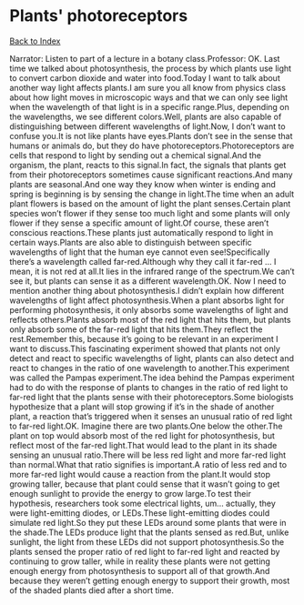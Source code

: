 # Plants' photoreceptors
[Back to Index](https://github.com/windows10010/tpoExtractor/blog/master/README.md)

Narrator: Listen to part of a lecture in a botany class.Professor: OK. Last time we talked about photosynthesis, the process by which plants use light to convert carbon dioxide and water into food.Today I want to talk about another way light affects plants.I am sure you all know from physics class about how light moves in microscopic ways and that we can only see light when the wavelength of that light is in a specific range.Plus, depending on the wavelengths, we see different colors.Well, plants are also capable of distinguishing between different wavelengths of light.Now, I don’t want to confuse you.It is not like plants have eyes.Plants don’t see in the sense that humans or animals do, but they do have photoreceptors.Photoreceptors are cells that respond to light by sending out a chemical signal.And the organism, the plant, reacts to this signal.In fact, the signals that plants get from their photoreceptors sometimes cause significant reactions.And many plants are seasonal.And one way they know when winter is ending and spring is beginning is by sensing the change in light.The time when an adult plant flowers is based on the amount of light the plant senses.Certain plant species won’t flower if they sense too much light and some plants will only flower if they sense a specific amount of light.Of course, these aren’t conscious reactions.These plants just automatically respond to light in certain ways.Plants are also able to distinguish between specific wavelengths of light that the human eye cannot even see!Specifically there’s a wavelength called far-red.Although why they call it far-red … I mean, it is not red at all.It lies in the infrared range of the spectrum.We can’t see it, but plants can sense it as a different wavelength.OK. Now I need to mention another thing about photosynthesis.I didn’t explain how different wavelengths of light affect photosynthesis.When a plant absorbs light for performing photosynthesis, it only absorbs some wavelengths of light and reflects others.Plants absorb most of the red light that hits them, but plants only absorb some of the far-red light that hits them.They reflect the rest.Remember this, because it’s going to be relevant in an experiment I want to discuss.This fascinating experiment showed that plants not only detect and react to specific wavelengths of light, plants can also detect and react to changes in the ratio of one wavelength to another.This experiment was called the Pampas experiment.The idea behind the Pampas experiment had to do with the response of plants to changes in the ratio of red light to far-red light that the plants sense with their photoreceptors.Some biologists hypothesize that a plant will stop growing if it’s in the shade of another plant, a reaction that’s triggered when it senses an unusual ratio of red light to far-red light.OK. Imagine there are two plants.One below the other.The plant on top would absorb most of the red light for photosynthesis, but reflect most of the far-red light.That would lead to the plant in its shade sensing an unusual ratio.There will be less red light and more far-red light than normal.What that ratio signifies is important.A ratio of less red and to more far-red light would cause a reaction from the plant.It would stop growing taller, because that plant could sense that it wasn’t going to get enough sunlight to provide the energy to grow large.To test their hypothesis, researchers took some electrical lights, um… actually, they were light-emitting diodes, or LEDs.These light-emitting diodes could simulate red light.So they put these LEDs around some plants that were in the shade.The LEDs produce light that the plants sensed as red.But, unlike sunlight, the light from these LEDs did not support photosynthesis.So the plants sensed the proper ratio of red light to far-red light and reacted by continuing to grow taller, while in reality these plants were not getting enough energy from photosynthesis to support all of that growth.And because they weren’t getting enough energy to support their growth, most of the shaded plants died after a short time. 
 